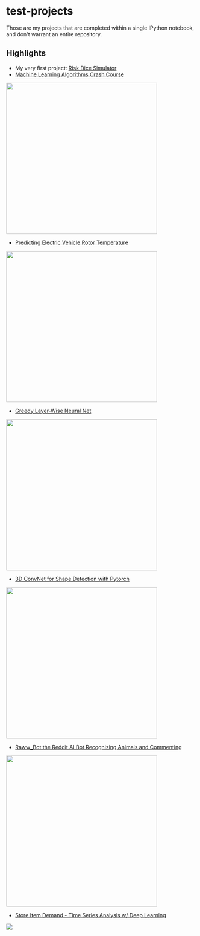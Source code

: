 # test-projects

Those are my projects that are completed within a single IPython notebook, and don't warrant an entire repository.
## Highlights
- My very first project: [Risk Dice Simulator](https://github.com/nicolas-gervais/test-projects/blob/master/riskdicesimulator.py)
- [Machine Learning Algorithms Crash Course](https://github.com/nicolas-gervais/test-projects/blob/master/Machine%20Learning%20Algorithms%20Crash%20Course.ipynb)

<img src=https://user-images.githubusercontent.com/46652050/71557925-45197000-2a1b-11ea-8a5d-43bb515fb79c.png width=400 img>

- [Predicting Electric Vehicle Rotor Temperature](https://github.com/nicolas-gervais/test-projects/blob/master/Predicting%20Electric%20Vehicle%20Rotor%20Temperature.ipynb)

<img src=https://user-images.githubusercontent.com/46652050/71557825-93c60a80-2a19-11ea-8117-5c14aa45483a.png width=400 img>

- [Greedy Layer-Wise Neural Net](https://github.com/nicolas-gervais/test-projects/blob/master/Greedy%20Layer-Wise%20Neural%20Net.ipynb)

<img src=https://user-images.githubusercontent.com/46652050/71557967-d4268800-2a1b-11ea-8cf4-357c35471447.png width=400 img>

- [3D ConvNet for Shape Detection with Pytorch](https://github.com/nicolas-gervais/test-projects/blob/master/3D%20ConvNet%20for%20Shape%20Detection%20with%20Pytorch.ipynb)
<img src=https://user-images.githubusercontent.com/46652050/71557979-fb7d5500-2a1b-11ea-8f6c-59cbeaa8f598.png width=400 img>

- [Raww_Bot the Reddit AI Bot Recognizing Animals and Commenting](https://github.com/nicolas-gervais/test-projects/blob/master/Raww%20Bot%20the%20Reddit%20AI%20Bot%20Recognizing%20Animals%20and%20Commenting.ipynb)
<img src=https://user-images.githubusercontent.com/46652050/71557999-3da69680-2a1c-11ea-8976-5237619396a7.png width=400 img>

- [Store Item Demand - Time Series Analysis w/ Deep Learning](https://github.com/nicolas-gervais/test-projects/blob/master/Time%20Series%20Deep%20Learning%20(RNN%2C%20LSTM%2C%20CNN).ipynb)

<img src=https://user-images.githubusercontent.com/46652050/71558019-81010500-2a1c-11ea-8287-530c127a5022.png wodth=400 img>
